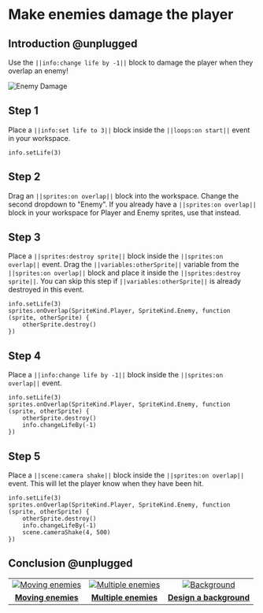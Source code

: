 # Make enemies damage the player

## Introduction @unplugged

Use the ``||info:change life by -1||`` block to damage the player when they overlap an enemy!

![Enemy Damage](/static/recipes/shark-splash/02-C-enemies.gif)

## Step 1

Place a ``||info:set life to 3||`` block inside the ``||loops:on start||`` event in your workspace.

```blocks
info.setLife(3)
```

## Step 2

Drag an ``||sprites:on overlap||`` block into the workspace. Change the second dropdown to "Enemy". If you
already have a ``||sprites:on overlap||`` block in your workspace for Player and Enemy sprites, use that
instead.

## Step 3

Place a ``||sprites:destroy sprite||`` block inside the ``||sprites:on overlap||`` event. Drag the
``||variables:otherSprite||`` variable from the ``||sprites:on overlap||`` block and place it inside
the ``||sprites:destroy sprite||``. You can skip this step if ``||variables:otherSprite||`` is already
destroyed in this event.

```blocks
info.setLife(3)
sprites.onOverlap(SpriteKind.Player, SpriteKind.Enemy, function (sprite, otherSprite) {
    otherSprite.destroy()
})
```

## Step 4

Place a ``||info:change life by -1||`` block inside the ``||sprites:on overlap||`` event.

```blocks
info.setLife(3)
sprites.onOverlap(SpriteKind.Player, SpriteKind.Enemy, function (sprite, otherSprite) {
    otherSprite.destroy()
    info.changeLifeBy(-1)
})
```

## Step 5

Place a ``||scene:camera shake||`` block inside the ``||sprites:on overlap||`` event. This will
let the player know when they have been hit.

```blocks
info.setLife(3)
sprites.onOverlap(SpriteKind.Player, SpriteKind.Enemy, function (sprite, otherSprite) {
    otherSprite.destroy()
    info.changeLifeBy(-1)
    scene.cameraShake(4, 500)
})
```

## Conclusion @unplugged

|      |      |      |
|:----:|:----:|:----:|
|  [![Moving enemies](/static/recipes/shark-splash/02-A-enemies.gif)](#recipe:/recipes/shark-splash/02-A-enemies)  | [![Multiple enemies](/static/recipes/shark-splash/02-B-enemies.gif)](#recipe:/recipes/shark-splash/02-B-enemies) | [![Background](/static/recipes/shark-splash/04-background.png)](#recipe:/recipes/04-background) |
| [**Moving enemies**](#recipe:/recipes/shark-splash/02-A-enemies)| [**Multiple enemies**](#recipe:/recipes/shark-splash/02-B-enemies) | [**Design a background**](#recipe:/recipes/shark-splash/04-background) |

